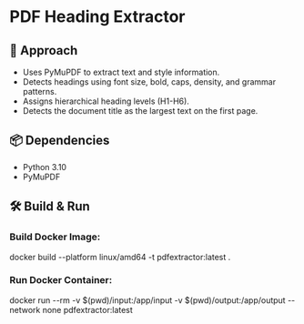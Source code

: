 # PDF Heading Extractor

## 📌 Approach
- Uses PyMuPDF to extract text and style information.
- Detects headings using font size, bold, caps, density, and grammar patterns.
- Assigns hierarchical heading levels (H1-H6).
- Detects the document title as the largest text on the first page.

## 📦 Dependencies
- Python 3.10
- PyMuPDF

## 🛠️ Build & Run

### Build Docker Image:
docker build --platform linux/amd64 -t pdfextractor:latest .

### Run Docker Container:
docker run --rm -v $(pwd)/input:/app/input -v $(pwd)/output:/app/output --network none pdfextractor:latest
